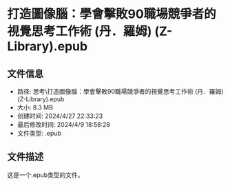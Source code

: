 ﻿# 打造圖像腦：學會擊敗90職場競爭者的視覺思考工作術 (丹．羅姆) (Z-Library).epub

## 文件信息
- 路径: 思考\打造圖像腦：學會擊敗90職場競爭者的視覺思考工作術 (丹．羅姆) (Z-Library).epub
- 大小: 8.3 MB
- 创建时间: 2024/4/27 22:33:23
- 最后修改时间: 2024/4/9 18:58:28
- 文件类型: .epub

## 文件描述
这是一个.epub类型的文件。

